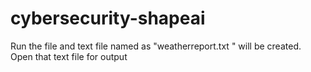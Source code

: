 # cybersecurity-shapeai
Run the file and text file named as "weatherreport.txt " will be created. Open that text file for output
